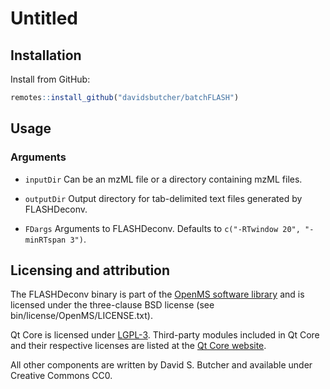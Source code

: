 Untitled
================

## Installation

Install from GitHub:

``` r
remotes::install_github("davidsbutcher/batchFLASH")
```

## Usage

### Arguments

  - `inputDir` Can be an mzML file or a directory containing mzML files.

  - `outputDir` Output directory for tab-delimited text files generated
    by FLASHDeconv.

  - `FDargs` Arguments to FLASHDeconv. Defaults to `c("-RTwindow 20",
    "-minRTspan 3")`.

## Licensing and attribution

The FLASHDeconv binary is part of the [OpenMS software
library](dx.doi.org/10.1038/nmeth.3959) and is licensed under the
three-clause BSD license (see bin/license/OpenMS/LICENSE.txt).

Qt Core is licensed under [LGPL-3](https://doc.qt.io/qt-5/lgpl.html).
Third-party modules included in Qt Core and their respective licenses
are listed at the [Qt Core
website](https://doc.qt.io/qt-5/qtcore-index.html).

All other components are written by David S. Butcher and available under
Creative Commons CC0.
